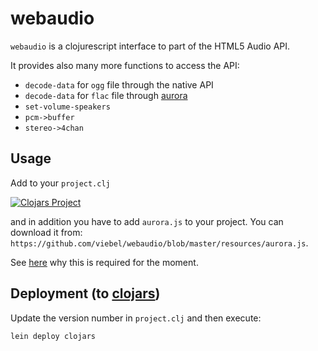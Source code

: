 webaudio
=======

`webaudio` is a clojurescript interface to part of the HTML5 Audio API.

It provides also many more functions to access the API:

* `decode-data` for `ogg` file through the native API
* `decode-data` for `flac` file through [aurora](https://github.com/audiocogs/aurora.js)
* `set-volume-speakers`
* `pcm->buffer`
* `stereo->4chan`


Usage
-----
Add to your `project.clj`

[![Clojars Project](http://clojars.org/viebel/webaudio/latest-version.svg)](http://clojars.org/viebel/webaudio)

and in addition you have to add `aurora.js` to your project.
You can download it from: `https://github.com/viebel/webaudio/blob/master/resources/aurora.js`.

See [here](https://groups.google.com/forum/#!searchin/clojurescript/javascript$20extern/clojurescript/iBWLAJ3TW7I/GKhvWnzFlNEJ) why this is required for the moment.


Deployment (to [clojars](https://clojars.org/))
------------------------------------
Update the version number in `project.clj` and then execute:

```
lein deploy clojars
```
